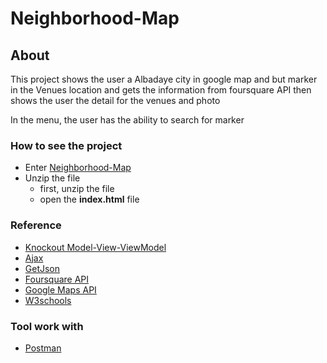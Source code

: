 # Neighborhood-Map

## About
This project shows the user a Albadaye city in google map and but marker in the Venues location and gets the information from foursquare API  then shows the user the detail for the venues and photo

In the menu, the user has the ability to search for marker

### How to see the project

*  Enter [Neighborhood-Map](https://abdulrahmanals.github.io/)
* Unzip the file
    - first, unzip the file
    - open the **index.html** file


### Reference
- [Knockout Model-View-ViewModel](http://knockoutjs.com/documentation/introduction.html)
- [Ajax](http://api.jquery.com/jquery.ajax/)
- [GetJson](http://api.jquery.com/jquery.getjson/)
- [Foursquare API](https://developer.foursquare.com/docs)
- [Google Maps API](https://developers.google.com/maps/documentation/javascript/)
- [W3schools](https://www.w3schools.com/)


### Tool work with
- [Postman](https://www.getpostman.com/)
